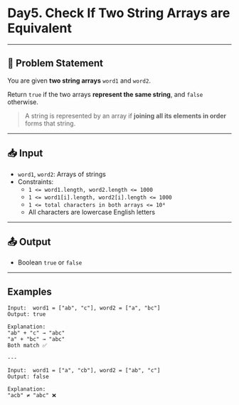 # Day5. Check If Two String Arrays are Equivalent

---

## 🧩 Problem Statement

You are given **two string arrays** `word1` and `word2`.

Return `true` if the two arrays **represent the same string**, and `false` otherwise.

> A string is represented by an array if **joining all its elements in order** forms that string.

---

## 📥 Input

- `word1`, `word2`: Arrays of strings
- Constraints:
  - `1 <= word1.length, word2.length <= 1000`
  - `1 <= word1[i].length, word2[i].length <= 1000`
  - `1 <= total characters in both arrays <= 10⁴`
  - All characters are lowercase English letters

---

## 📤 Output

- Boolean `true` or `false`

---

## Examples

```text
Input:  word1 = ["ab", "c"], word2 = ["a", "bc"]
Output: true

Explanation:
"ab" + "c" → "abc"
"a" + "bc" → "abc"
Both match ✅

---

Input:  word1 = ["a", "cb"], word2 = ["ab", "c"]
Output: false

Explanation:
"acb" ≠ "abc" ❌
